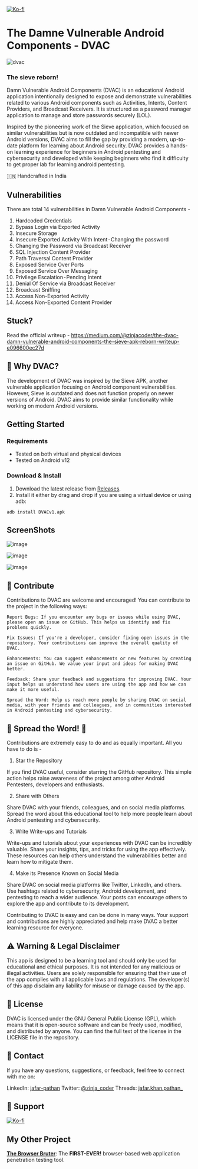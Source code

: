 [![Ko-fi](https://img.shields.io/badge/support_me_on_ko--fi-F16061?style=for-the-badge&logo=kofi&logoColor=f5f5f5)](https://ko-fi.com/CostasAK)

# The Damne Vulnerable Android Components - DVAC
![dvac](https://github.com/zinja-coder/Damn-Vulnerable-Android-Components/assets/65374935/d1e2dd8a-c6f7-4614-b41e-969fbfd86492)

### The sieve reborn!

Damn Vulnerable Android Components (DVAC) is an educational Android application intentionally designed to expose and demonstrate vulnerabilities related to various Android components such as Activities, Intents, Content Providers, and Broadcast Receivers. It is structured as a password manager application to manage and store passwords securely (LOL).

Inspired by the pioneering work of the Sieve application, which focused on similar vulnerabilities but is now outdated and incompatible with newer Android versions, DVAC aims to fill the gap by providing a modern, up-to-date platform for learning about Android security. DVAC provides a hands-on learning experience for beginners in Android pentesting and cybersecurity and developed while keeping beginners who find it difficulty to get proper lab for learning android pentesting.

🇮🇳 Handcrafted in India

## Vulnerabilities 
There are total 14 vulnerabilities in Damn Vulnerable Android Components - 

1. Hardcoded Credentials
2. Bypass Login via Exported Activity
3. Insecure Storage
4. Insecure Exported Activity With Intent - Changing the password
5. Changing the Password via Broadcast Receiver
6. SQL Injection Content Provider
7. Path Traversal Content Provider
8. Exposed Service Over Ports
9. Exposed Service Over Messaging
10. Privilege Escalation - Pending Intent
11. Denial Of Service via Broadcast Receiver
12. Broadcast Sniffing
13. Access Non-Exported Activity
14. Access Non-Exported Content Provider

## Stuck?
Read the official writeup - https://medium.com/@zinjacoder/the-dvac-damn-vulnerable-android-components-the-sieve-apk-reborn-writeup-e096600ec27d

## 🤔 Why DVAC?

The development of DVAC was inspired by the Sieve APK, another vulnerable application focusing on Android component vulnerabilities. However, Sieve is outdated and does not function properly on newer versions of Android. DVAC aims to provide similar functionality while working on modern Android versions.

## Getting Started

### Requirements

- Tested on both virtual and physical devices
- Tested on Android v12

### Download & Install

1. Download the latest release from [Releases](https://github.com/zinja-coder/Damn-Vulnerable-Android-Components/releases).
2. Install it either by drag and drop if you are using a virtual device or using adb:

`adb install DVACv1.apk`

## ScreenShots

![image](https://github.com/zinja-coder/Damn-Vulnerable-Android-Components/assets/65374935/ba6626cc-0591-4181-8690-03580b255ad6)

![image](https://github.com/zinja-coder/Damn-Vulnerable-Android-Components/assets/65374935/191096e2-3fc0-4fbb-8247-9f61732ad740)

![image](https://github.com/zinja-coder/Damn-Vulnerable-Android-Components/assets/65374935/8c7195b5-734e-459b-9a2b-4af74297ad92)

## 🤝 Contribute

Contributions to DVAC are welcome and encouraged! You can contribute to the project in the following ways:

    Report Bugs: If you encounter any bugs or issues while using DVAC, please open an issue on GitHub. This helps us identify and fix problems quickly.

    Fix Issues: If you're a developer, consider fixing open issues in the repository. Your contributions can improve the overall quality of DVAC.

    Enhancements: You can suggest enhancements or new features by creating an issue on GitHub. We value your input and ideas for making DVAC better.

    Feedback: Share your feedback and suggestions for improving DVAC. Your input helps us understand how users are using the app and how we can make it more useful.

    Spread the Word: Help us reach more people by sharing DVAC on social media, with your friends and colleagues, and in communities interested in Android pentesting and cybersecurity.

## 📢 Spread the Word! 📢

Contributions are extremely easy to do and as equally important. All you have to do is - 

1. Star the Repository

If you find DVAC useful, consider starring the GitHub repository. This simple action helps raise awareness of the project among other Android Pentesters, developers and enthusiasts.

2. Share with Others

Share DVAC with your friends, colleagues, and on social media platforms. Spread the word about this educational tool to help more people learn about Android pentesting and cybersecurity.

3. Write Write-ups and Tutorials

Write-ups and tutorials about your experiences with DVAC can be incredibly valuable. Share your insights, tips, and tricks for using the app effectively. These resources can help others understand the vulnerabilities better and learn how to mitigate them.

4. Make its Presence Known on Social Media

Share DVAC on social media platforms like Twitter, LinkedIn, and others. Use hashtags related to cybersecurity, Android development, and pentesting to reach a wider audience. Your posts can encourage others to explore the app and contribute to its development.

Contributing to DVAC is easy and can be done in many ways. Your support and contributions are highly appreciated and help make DVAC a better learning resource for everyone.

## ⚠️ Warning & Legal Disclaimer

This app is designed to be a learning tool and should only be used for educational and ethical purposes. It is not intended for any malicious or illegal activities. Users are solely responsible for ensuring that their use of the app complies with all applicable laws and regulations. The developer(s) of this app disclaim any liability for misuse or damage caused by the app.

## 📜 License

DVAC is licensed under the GNU General Public License (GPL), which means that it is open-source software and can be freely used, modified, and distributed by anyone. You can find the full text of the license in the LICENSE file in the repository.

## 📧 Contact

If you have any questions, suggestions, or feedback, feel free to connect with me on:

LinkedIn: [jafar-pathan](https://www.linkedin.com/in/jafar-pathan/)
Twitter: [@zinja_coder](https://twitter.com/zinja_coder)
Threads: [jafar.khan.pathan_](https://www.threads.net/@jafar.khan.pathan_)

## 🌱 Support
[![Ko-fi](https://img.shields.io/badge/support_me_on_ko--fi-F16061?style=for-the-badge&logo=kofi&logoColor=f5f5f5)](https://ko-fi.com/zinjacoder)

## My Other Project

[**The Browser Bruter**](https://github.com/netsquare/BrowserBruter): The **FIRST-EVER!** browser-based web application penetration testing tool.
